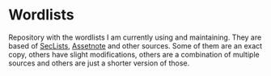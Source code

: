 # Wordlists
Repository with the wordlists I am currently using and maintaining. They are based of [SecLists](https://github.com/danielmiessler/SecLists), [Assetnote](https://wordlists.assetnote.io/) and other sources.
Some of them are an exact copy, others have slight modifications, others are a combination of multiple sources and others are just a shorter version of those.
